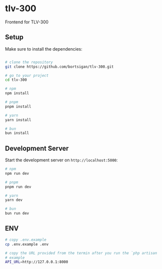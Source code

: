 # tlv-300
Frontend for TLV-300


## Setup

Make sure to install the dependencies:

```bash

# clone the repository
git clone https://github.com/bortsigan/tlv-300.git

# go to your project
cd tlv-300

# npm
npm install

# pnpm
pnpm install

# yarn
yarn install

# bun
bun install

```

## Development Server

Start the development server on `http://localhost:5000`:

```bash
# npm
npm run dev

# pnpm
pnpm run dev

# yarn
yarn dev

# bun
bun run dev
```

## ENV

```bash
# copy .env.example
cp .env.example .env

# copy the URL provided from the termin after you run the `php artisan serve` in the backend to the API_URL variable in the .env
# example
API_URL=http://127.0.0.1:8000
```